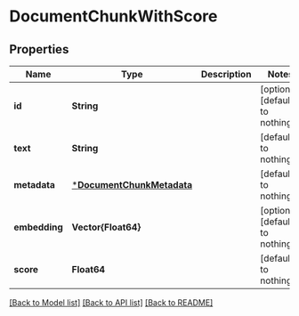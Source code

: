 # DocumentChunkWithScore


## Properties
Name | Type | Description | Notes
------------ | ------------- | ------------- | -------------
**id** | **String** |  | [optional] [default to nothing]
**text** | **String** |  | [default to nothing]
**metadata** | [***DocumentChunkMetadata**](DocumentChunkMetadata.md) |  | [default to nothing]
**embedding** | **Vector{Float64}** |  | [optional] [default to nothing]
**score** | **Float64** |  | [default to nothing]


[[Back to Model list]](../README.md#models) [[Back to API list]](../README.md#api-endpoints) [[Back to README]](../README.md)


